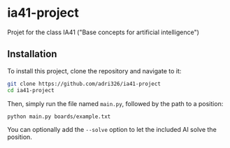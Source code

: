 # ia41-project
Projet for the class IA41 ("Base concepts for artificial intelligence")

## Installation

To install this project, clone the repository and navigate to it:

```sh
git clone https://github.com/adri326/ia41-project
cd ia41-project
```

Then, simply run the file named `main.py`, followed by the path to a position:

```sh
python main.py boards/example.txt
```

You can optionally add the `--solve` option to let the included AI solve the position.
